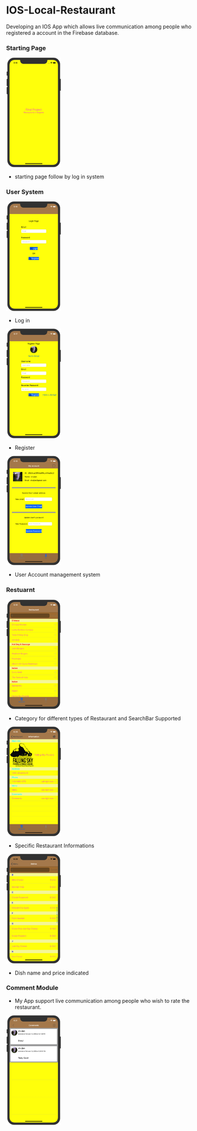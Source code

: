 # IOS-Local-Restaurant

Developing an IOS App which allows live communication among people who registered a account in the Firebase database. 

### Starting Page

<img src="picture/WechatIMG5.jpeg" width = "150" />

* starting page follow by log in system

### User System

<img src="picture/WechatIMG6.jpeg" width = "150" />

* Log in

<img src="picture/WechatIMG7.jpeg" width = "150" />

* Register

<img src="picture/WechatIMG9.jpeg" width = "150" />

* User Account management system

### Restuarnt 

<img src="picture/WechatIMG8.jpeg" width = "150" />

* Category for different types of Restaurant and SearchBar Supported

<img src="picture/WechatIMG10.jpeg" width = "150" />

* Specific Restaurant Informations

<img src="picture/WechatIMG11.jpeg" width = "150" />

* Dish name and price indicated

### Comment Module

* My App support live communication among people who wish to rate the restaurant.

<img src="picture/WechatIMG12.jpeg" width = "150" />

